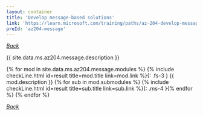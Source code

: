 ```yaml
---
layout: container
title: 'Develop message-based solutions'
link: 'https://learn.microsoft.com/training/paths/az-204-develop-message-based-solutions/'
preId: 'az204-message'
---
```

[_Back_](.)

{{ site.data.ms.az204.message.description }}

<!-- {% assign counter = 0 %} {% assign result = page.preIds | append: "-" | append: counter %} -->
{% for mod in site.data.ms.az204.message.modules %}<!-- {% assign counter = counter | plus: 1 %}{% assign result = page.preIds | append: "-" | append: counter %} -->
{% include checkLine.html id=result title=mod.title link=mod.link %}{: .fs-3 }
<span class="ms-4">{{ mod.description }}</span>
{% for sub in mod.submodules %}<!-- {% assign counter = counter | plus: 1 %}{% assign result = page.preIds | append: "-" | append: counter %} -->
{% include checkLine.html id=result title=sub.title link=sub.link %}{: .ms-4 }{% endfor %}
{% endfor %}

[_Back_](.)